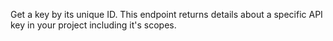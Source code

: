 Get a key by its unique ID. This endpoint returns details about a specific API key in your project including it's scopes.